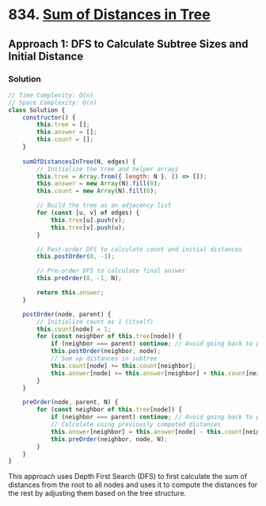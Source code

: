 # 834. [Sum of Distances in Tree](https://leetcode.com/problems/sum-of-distances-in-tree/)

## Approach 1: DFS to Calculate Subtree Sizes and Initial Distance

### Solution
```javascript
// Time Complexity: O(n)
// Space Complexity: O(n)
class Solution {
    constructor() {
        this.tree = [];
        this.answer = [];
        this.count = [];
    }
    
    sumOfDistancesInTree(N, edges) {
        // Initialize the tree and helper arrays
        this.tree = Array.from({ length: N }, () => []);
        this.answer = new Array(N).fill(0);
        this.count = new Array(N).fill(0);

        // Build the tree as an adjacency list
        for (const [u, v] of edges) {
            this.tree[u].push(v);
            this.tree[v].push(u);
        }

        // Post-order DFS to calculate count and initial distances
        this.postOrder(0, -1);

        // Pre-order DFS to calculate final answer
        this.preOrder(0, -1, N);

        return this.answer;
    }

    postOrder(node, parent) {
        // Initialize count as 1 (itself)
        this.count[node] = 1;
        for (const neighbor of this.tree[node]) {
            if (neighbor === parent) continue; // Avoid going back to parent
            this.postOrder(neighbor, node);
            // Sum up distances in subtree
            this.count[node] += this.count[neighbor];
            this.answer[node] += this.answer[neighbor] + this.count[neighbor];
        }
    }

    preOrder(node, parent, N) {
        for (const neighbor of this.tree[node]) {
            if (neighbor === parent) continue; // Avoid going back to parent
            // Calculate using previously computed distances
            this.answer[neighbor] = this.answer[node] - this.count[neighbor] + (N - this.count[neighbor]);
            this.preOrder(neighbor, node, N);
        }
    }
}
```

This approach uses Depth First Search (DFS) to first calculate the sum of distances from the root to all nodes and uses it to compute the distances for the rest by adjusting them based on the tree structure.

